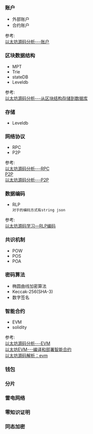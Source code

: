 

### 账户
* 外部账户
* 合约账户  
  
参考:   
[以太坊源码分析---账户](https://github.com/jxu86/technique-architect/blob/master/blockchain/ethereum/以太坊源码分析---账户.md)

### 区块数据结构
* MPT
* Trie
* stateDB 
* Leveldb
  
参考:  
[以太坊源码分析---从区块结构存储到数据库](https://github.com/jxu86/technique-architect/blob/master/blockchain/ethereum/以太坊源码分析---从区块结构存储到数据库.md)

### 存储
* Leveldb

### 网络协议
* RPC
* P2P
  
参考:   
[以太坊源码分析---RPC](https://github.com/jxu86/technique-architect/blob/master/blockchain/ethereum/以太坊源码分析---RPC.md)        
[P2P](https://github.com/jxu86/technique-architect/blob/master/网络协议/P2P.md)  
[以太坊源码分析---P2P](https://github.com/jxu86/technique-architect/blob/master/blockchain/ethereum/以太坊源码分析---P2P.md)


### 数据编码
* RLP  
`对于的编码方式有string json`

参考:   
[以太坊源码学习—RLP编码](https://segmentfault.com/a/1190000011763339)


### 共识机制
* POW
* POS
* POA


### 密码算法
* 椭圆曲线加密算法
* Keccak-256(SHA-3)
* 数字签名


### 智能合约
* EVM
* solidity  
  

参考:   
[以太坊源码分析---EVM](https://github.com/jxu86/technique-architect/blob/master/blockchain/ethereum/以太坊源码分析---EVM.md)  
[以太坊EVM---编译和部署智能合约](https://github.com/jxu86/technique-architect/blob/master/blockchain/ethereum/以太坊EVM---编译和部署智能合约.md)  
[以太坊源码解析：evm](http://yangzhe.me/2019/08/12/ethereum-evm/)     

### 钱包


### 分片

### 雷电网络

### 零知识证明

### 同态加密



